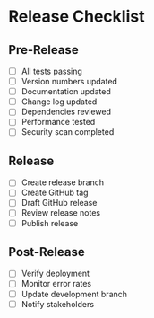 # Release Checklist

## Pre-Release
- [ ] All tests passing
- [ ] Version numbers updated
- [ ] Documentation updated
- [ ] Change log updated
- [ ] Dependencies reviewed
- [ ] Performance tested
- [ ] Security scan completed

## Release
- [ ] Create release branch
- [ ] Create GitHub tag
- [ ] Draft GitHub release
- [ ] Review release notes
- [ ] Publish release

## Post-Release
- [ ] Verify deployment
- [ ] Monitor error rates
- [ ] Update development branch
- [ ] Notify stakeholders

